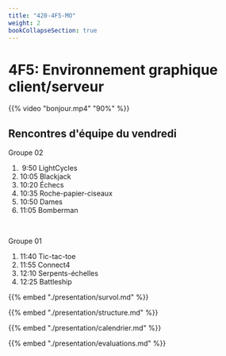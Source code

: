 ```yaml
---
title: "420-4F5-MO"
weight: 2
bookCollapseSection: true
---
```


# 4F5: Environnement graphique client/serveur

{{% video "bonjour.mp4" "90%"  %}}

<!--
$[embed ./presentation/premiere_semaine]()
-->

## Rencontres d'équipe du vendredi

Groupe 02

1. &nbsp;9:50 LightCycles
1. 10:05 Blackjack
1. 10:20 Échecs
1. 10:35 Roche-papier-ciseaux
1. 10:50 Dames
1. 11:05 Bomberman

<br>

Groupe 01

1. 11:40 Tic-tac-toe
1. 11:55 Connect4
1. 12:10 Serpents-échelles
1. 12:25 Battleship

{{% embed "./presentation/survol.md" %}}

{{% embed "./presentation/structure.md" %}}

{{% embed "./presentation/calendrier.md" %}}

{{% embed "./presentation/evaluations.md" %}}



